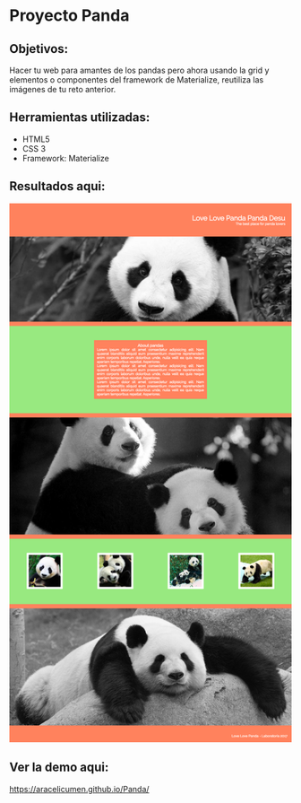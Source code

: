 # Proyecto Panda

## Objetivos:
  Hacer tu web para amantes de los pandas pero ahora usando la grid y elementos o componentes del framework de Materialize, reutiliza las imágenes de tu reto anterior.

## Herramientas utilizadas:

- HTML5
- CSS 3
- Framework: Materialize

## Resultados aqui:

![Resultados proyecto panda](assets/img/ResultadosPanda.png "Resultados proyecto panda")

## Ver la demo aqui:

https://aracelicumen.github.io/Panda/
